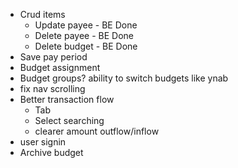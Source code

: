 - Crud items
    - Update payee - BE Done
    - Delete payee - BE Done
    - Delete budget - BE Done
- Save pay period
- Budget assignment
- Budget groups? ability to switch budgets like ynab
- fix nav scrolling
- Better transaction flow
    - Tab
    - Select searching
    - clearer amount outflow/inflow
- user signin
- Archive budget
